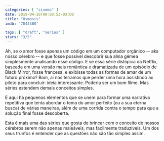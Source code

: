 ```yaml
---
categories: [ "cinema" ]
date: 2019-04-16T00:08:53-03:00
title: "Osmosis"
imdb: "7043380"

tags: [ "draft", "series" ]
stars: "3/5"
---
```

Ah, se o amor fosse apenas um código em um computador orgânico -- aka nosso cérebro -- e que fosse possível descobrir sua alma gêmea simplesmente analisando esse código. E se essa série distópica da Netflix, baseada em uma versão mais romântica e dramatizada de um episódio de Black Mirror, fosse francesa, e exibisse todas as formas de amar de um futuro próximo? Bom, aí nós teríamos que perder uma hora assistindo ao piloto para concluir: ideia interessante. Poderia ser um bom filme. Mas séries estendem demais conceitos simples.

E aqui há pequenos elementos que se unem para formar uma narrativa repetitiva que tenta abordar o tema do amor perfeito (ou a sua eterna busca) de várias maneiras, além de uma corrida contra o tempo para que a solução final fosse descoberta.

Esta é mais uma das séries que gosta de brincar com o conceito de nossos cérebros serem não apenas maleáveis, mas facilmente traduzíveis. Um dos seus trunfos é entender que as questões não são tão simples assim.
